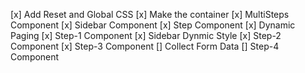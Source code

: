 [x] Add Reset and Global CSS
[x] Make the container
[x] MultiSteps Component
[x] Sidebar Component
[x] Step Component
[x] Dynamic Paging
[x] Step-1 Component
[x] Sidebar Dynmic Style
[x] Step-2 Component
[x] Step-3 Component
[] Collect Form Data
[] Step-4 Component
